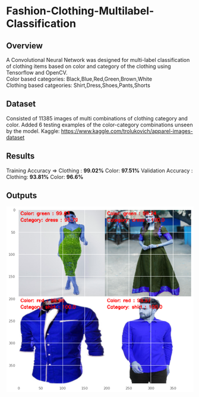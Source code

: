 # Fashion-Clothing-Multilabel-Classification


## Overview
A Convolutional Neural Network was designed for multi-label classification of clothing items based on color and category of the clothing using Tensorflow and OpenCV.</br>
Color based categories: Black,Blue,Red,Green,Brown,White</br>
Clothing based catgeories: Shirt,Dress,Shoes,Pants,Shorts</br>

## Dataset
Consisted of 11385 images of multi combinations of clothing category and color.
Added 6 testing examples of the color-category combinations unseen by the model.
Kaggle: https://www.kaggle.com/trolukovich/apparel-images-dataset

## Results

Training Accuracy => Clothing : **99.02%** Color: **97.51%**
Validation Accuracy : Clothing: **93.81%** Color: **96.6%**

## Outputs

![](output_montage/output_montage1.png)
